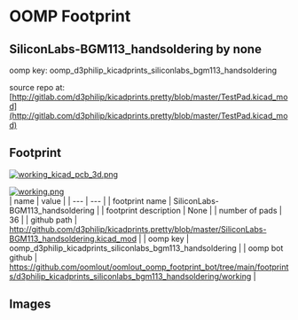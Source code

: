# OOMP Footprint  
## SiliconLabs-BGM113_handsoldering  by none  
  
oomp key: oomp_d3philip_kicadprints_siliconlabs_bgm113_handsoldering  
  
source repo at: [http://gitlab.com/d3philip/kicadprints.pretty/blob/master/TestPad.kicad_mod](http://gitlab.com/d3philip/kicadprints.pretty/blob/master/TestPad.kicad_mod)  
## Footprint  
  
[![working_kicad_pcb_3d.png](working_kicad_pcb_3d_600.png)](working_kicad_pcb_3d.png)  
  
[![working.png](working_600.png)](working.png)  
| name | value | 
| --- | --- | 
| footprint name | SiliconLabs-BGM113_handsoldering | 
| footprint description | None | 
| number of pads | 36 | 
| github path | http://github.com/d3philip/kicadprints.pretty/blob/master/SiliconLabs-BGM113_handsoldering.kicad_mod | 
| oomp key | oomp_d3philip_kicadprints_siliconlabs_bgm113_handsoldering | 
| oomp bot github | https://github.com/oomlout/oomlout_oomp_footprint_bot/tree/main/footprints/d3philip_kicadprints_siliconlabs_bgm113_handsoldering/working | 
## Images  
